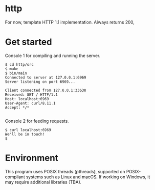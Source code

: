 # http
For now, template HTTP 1.1 implementation. Always returns 200,
# Get started
Console 1 for compiling and running the server.
```console
$ cd http/src
$ make
$ bin/main
Connected to server at 127.0.0.1:6969
Server listening on port 6969...

Client connected from 127.0.0.1:33630
Received: GET / HTTP/1.1
Host: localhost:6969
User-Agent: curl/8.11.1
Accept: */*


```
Console 2 for feeding requests.
```console
$ curl localhost:6969
We'll be in touch!
$ 
```
# Environment
This program uses POSIX threads (pthreads), supported on POSIX-compliant systems such as Linux and macOS. If working on Windows, it may require additional libraries (TBA).
